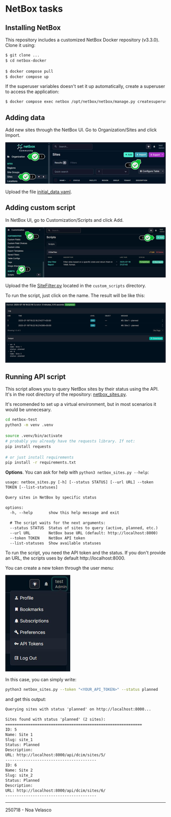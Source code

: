 # NetBox tasks

## Installing NetBox
This repository includes a customized NetBox Docker repository (v3.3.0). Clone it using:

```bash
$ git clone ...
$ cd netbox-docker

$ docker compose pull
$ docker compose up

```

If the superuser variables doesn't set it up automatically, create a superuser to access the application:

```bash
$ docker compose exec netbox /opt/netbox/netbox/manage.py createsuperuser
```

## Adding data
Add new sites through the NetBox UI. Go to Organization/Sites and click Import. 

![adding data](how-to/add-data.jpg)

Upload the file [initial_data.yaml](initial_data.yaml).

## Adding custom script
In NetBox UI, go to Customization/Scripts and click Add.

![adding scripts](how-to/add-scripts.jpg)

Upload the file [SiteFilter.py](scripts/SiteFilter.py) located in the `custom_scripts` directory.

To run the script, just click on the name. The result will be like this:

![api-token](how-to/custom-script-output.jpg)


## Running API script
This script allows you to query NetBox sites by their status using the API. It's in the root directory of the repository: [netbox_sites.py](netbox_sites.py).

It's recomended to set up a virtual environment, but in most scenarios it would be unnecesary.  

```bash
cd netbox-test
python3 -m venv .venv

source .venv/bin/activate
# probably you already have the requests library. If not:
pip install requests

# or just install requirements
pip install -r requirements.txt
```

**Options**. You can ask for help with `python3 netbox_sites.py --help`:
```
usage: netbox_sites.py [-h] [--status STATUS] [--url URL] --token TOKEN [--list-statuses]

Query sites in NetBox by specific status

options:
  -h, --help       show this help message and exit

  # The script waits for the next arguments:
  --status STATUS  Status of sites to query (active, planned, etc.)
  --url URL        NetBox base URL (default: http://localhost:8000)
  --token TOKEN    NetBox API token
  --list-statuses  Show available statuses
```

To run the script, you need the API token and the status. If you don't provide an URL, the scripts uses by default http://localhost:8000.  

You can create a new token through the user menu:

![api-token](how-to/api-token.jpg)

In this case, you can simply write:

```bash
python3 netbox_sites.py --token "<YOUR_API_TOKEN>" --status planned
```

and get this output: 

```
Querying sites with status 'planned' on http://localhost:8000...

Sites found with status 'planned' (2 sites):
============================================================
ID: 5
Name: Site 1
Slug: site_1
Status: Planned
Description:
URL: http://localhost:8000/api/dcim/sites/5/
----------------------------------------
ID: 6
Name: Site 2
Slug: site_2
Status: Planned
Description:
URL: http://localhost:8000/api/dcim/sites/6/
----------------------------------------
```

---

250718 - Noa Velasco
